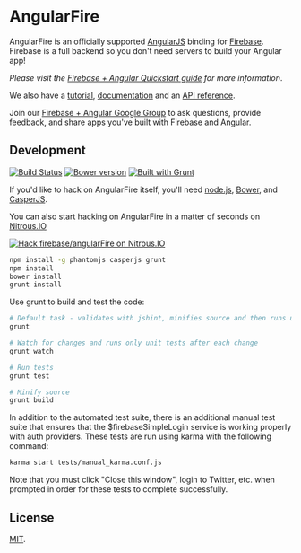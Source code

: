 AngularFire
===========
AngularFire is an officially supported [AngularJS](http://angularjs.org/) binding
for [Firebase](http://www.firebase.com/?utm_medium=web&utm_source=angularFire).
Firebase is a full backend so you don't need servers to build your Angular app!

*Please visit the
[Firebase + Angular Quickstart guide](https://www.firebase.com/quickstart/angularjs.html)
for more information*.

We also have a [tutorial](https://www.firebase.com/tutorial/#tutorial/angular/0),
[documentation](https://www.firebase.com/docs/angular/index.html) and an
[API reference](https://www.firebase.com/docs/angular/reference.html).

Join our [Firebase + Angular Google Group](https://groups.google.com/forum/#!forum/firebase-angular) to ask questions, provide feedback, and share apps you've built with Firebase and Angular.

Development
-----------
[![Build Status](https://travis-ci.org/firebase/angularFire.png)](https://travis-ci.org/firebase/angularFire)
[![Bower version](https://badge.fury.io/bo/angularfire.png)](http://badge.fury.io/bo/angularfire)
[![Built with Grunt](https://cdn.gruntjs.com/builtwith.png)](http://gruntjs.com/)

If you'd like to hack on AngularFire itself, you'll need
[node.js](http://nodejs.org/download/), [Bower](http://bower.io), and
[CasperJS](https://github.com/n1k0/casperjs).

You can also start hacking on AngularFire in a matter of seconds on
[Nitrous.IO](https://www.nitrous.io/?utm_source=github.com&utm_campaign=angularFire&utm_medium=hackonnitrous)

[![Hack firebase/angularFire on
Nitrous.IO](https://d3o0mnbgv6k92a.cloudfront.net/assets/hack-l-v1-3cc067e71372f6045e1949af9d96095b.png)](https://www.nitrous.io/hack_button?source=embed&runtime=nodejs&repo=firebase%2FangularFire&file_to_open=README.md)

```bash
npm install -g phantomjs casperjs grunt
npm install
bower install
grunt install
```

Use grunt to build and test the code:

```bash
# Default task - validates with jshint, minifies source and then runs unit and e2e tests
grunt

# Watch for changes and runs only unit tests after each change
grunt watch

# Run tests
grunt test

# Minify source
grunt build
```

In addition to the automated test suite, there is an additional manual test suite that ensures that the
$firebaseSimpleLogin service is working properly with auth providers. These tests are run using karma with the following command:

```bash
karma start tests/manual_karma.conf.js
```

Note that you must click "Close this window", login to Twitter, etc. when
prompted in order for these tests to complete successfully.

License
-------
[MIT](http://firebase.mit-license.org).
